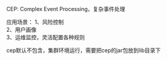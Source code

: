 CEP: Complex Event Processing，复杂事件处理

应用场景：
1、风险控制  
2、用户画像  
3、运维监控，灵活配置各种规则  

cep默认不包含，集群环境运行，需要把cep的jar包放到lib目录下